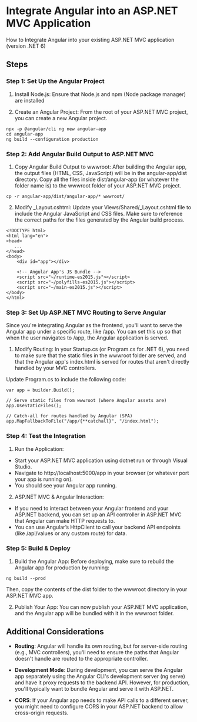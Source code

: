 #  Integrate Angular into an ASP.NET MVC Application

How to Integrate Angular into your existing ASP.NET MVC application (version .NET 6)

## Steps

### Step 1: Set Up the Angular Project

1. Install Node.js: Ensure that Node.js and npm (Node package manager) are installed

2. Create an Angular Project: From the root of your ASP.NET MVC project, you can create a new Angular project.
```
npx -p @angular/cli ng new angular-app
cd angular-app
ng build --configuration production
```

### Step 2: Add Angular Build Output to ASP.NET MVC

1. Copy Angular Build Output to wwwroot: After building the Angular app, the output files (HTML, CSS, JavaScript) will be in the angular-app/dist directory. Copy all the files inside dist/angular-app (or whatever the folder name is) to the wwwroot folder of your ASP.NET MVC project.
```
cp -r angular-app/dist/angular-app/* wwwroot/
```

2. Modify _Layout.cshtml: Update your Views/Shared/_Layout.cshtml file to include the Angular JavaScript and CSS files. Make sure to reference the correct paths for the files generated by the Angular build process.
```
<!DOCTYPE html>
<html lang="en">
<head>
   ...
</head>
<body>
    <div id="app"></div>

    <!-- Angular App's JS Bundle -->
    <script src="~/runtime-es2015.js"></script>
    <script src="~/polyfills-es2015.js"></script>
    <script src="~/main-es2015.js"></script>
</body>
</html>

```

### Step 3: Set Up ASP.NET MVC Routing to Serve Angular
Since you're integrating Angular as the frontend, you'll want to serve the Angular app under a specific route, like /app. You can set this up so that when the user navigates to /app, the Angular application is served.

1. Modify Routing: In your Startup.cs (or Program.cs for .NET 6), you need to make sure that the static files in the wwwroot folder are served, and that the Angular app's index.html is served for routes that aren't directly handled by your MVC controllers.

Update Program.cs to include the following code:

```
var app = builder.Build();

// Serve static files from wwwroot (where Angular assets are)
app.UseStaticFiles();

// Catch-all for routes handled by Angular (SPA)
app.MapFallbackToFile("/app/{**catchall}", "/index.html");
```

### Step 4: Test the Integration

1. Run the Application:

- Start your ASP.NET MVC application using dotnet run or through Visual Studio.
- Navigate to http://localhost:5000/app in your browser (or whatever port your app is running on).
- You should see your Angular app running.

2. ASP.NET MVC & Angular Interaction:

- If you need to interact between your Angular frontend and your ASP.NET backend, you can set up an API controller in ASP.NET MVC that Angular can make HTTP requests to.
- You can use Angular’s HttpClient to call your backend API endpoints (like /api/values or any custom route) for data.

### Step 5: Build & Deploy

1. Build the Angular App: Before deploying, make sure to rebuild the Angular app for production by running:
```
ng build --prod
```
Then, copy the contents of the dist folder to the wwwroot directory in your ASP.NET MVC app.

2. Publish Your App: You can now publish your ASP.NET MVC application, and the Angular app will be bundled with it in the wwwroot folder.


## Additional Considerations
- **Routing**: Angular will handle its own routing, but for server-side routing (e.g., MVC controllers), you'll need to ensure the paths that Angular doesn't handle are routed to the appropriate controller.

- **Development Mode**: During development, you can serve the Angular app separately using the Angular CLI's development server (ng serve) and have it proxy requests to the backend API. However, for production, you'll typically want to bundle Angular and serve it with ASP.NET.

- **CORS**: If your Angular app needs to make API calls to a different server, you might need to configure CORS in your ASP.NET backend to allow cross-origin requests.
